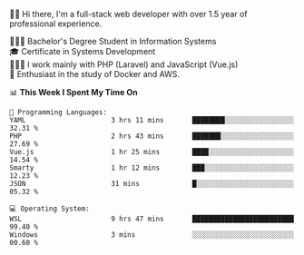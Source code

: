 🧑🏻 Hi there, I'm a full-stack web developer with over 1.5 year of professional experience.

🧑🏻‍🎓 Bachelor's Degree Student in Information Systems<br/>
🎓 Certificate in Systems Development<br/>
🧑🏻‍💻 I work mainly with PHP (Laravel) and JavaScript (Vue.js)<br/>
📘 Enthusiast in the study of Docker and AWS.<br/>

<!--START_SECTION:waka-->
📊 **This Week I Spent My Time On** 

```text
💬 Programming Languages: 
YAML                     3 hrs 11 mins       ████████░░░░░░░░░░░░░░░░░   32.31 % 
PHP                      2 hrs 43 mins       ███████░░░░░░░░░░░░░░░░░░   27.69 % 
Vue.js                   1 hr 25 mins        ████░░░░░░░░░░░░░░░░░░░░░   14.54 % 
Smarty                   1 hr 12 mins        ███░░░░░░░░░░░░░░░░░░░░░░   12.23 % 
JSON                     31 mins             █░░░░░░░░░░░░░░░░░░░░░░░░   05.32 % 

💻 Operating System: 
WSL                      9 hrs 47 mins       █████████████████████████   99.40 % 
Windows                  3 mins              ░░░░░░░░░░░░░░░░░░░░░░░░░   00.60 % 
```


<!--END_SECTION:waka-->
